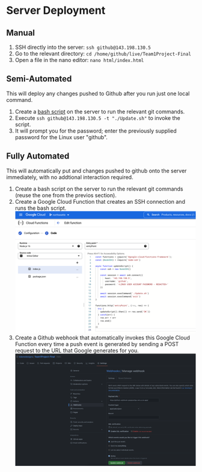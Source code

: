 # Server Deployment

## Manual
1. SSH directly into the server: `ssh github@143.198.130.5`
2. Go to the relevant directory: `cd /home/github/live/Team1Project-Final`
3. Open a file in the nano editor: `nano html/index.html`

## Semi-Automated
This will deploy any changes pushed to Github after you run just one local command.
1. Create a [bash script](../server/Update.sh) on the server to run the relevant git commands.
2. Execute `ssh github@143.198.130.5 -t "./Update.sh"` to invoke the script.
3. It will prompt you for the password; enter the previously supplied password for the Linux user "github".

## Fully Automated
This will automatically put and changes pushed to github onto the server immediately, with no addtional interaction required.
1. Create a bash script on the server to run the relevant git commands (reuse the one from the previos section).
2. Create a Google Cloud Function that creates an SSH connection and runs the bash script. ![Google Cloud Function](./deploy-cloudFunction.png)
4. Create a Github webhook that automatically invokes this Google Cloud Function every time a push event is generated by sending a POST request to the URL that Google generates for you. ![GitHub Webhook](./deploy-githubWebhook.png)
